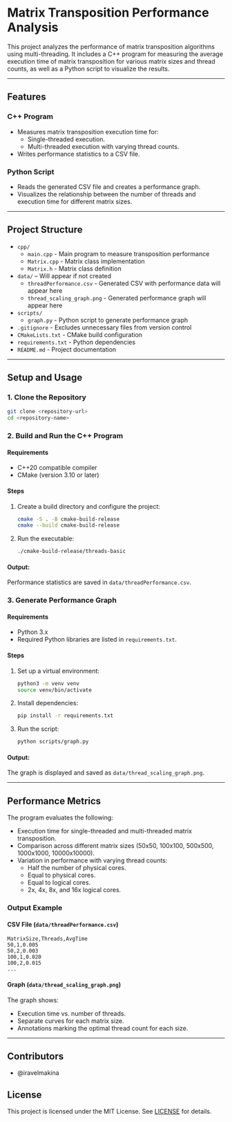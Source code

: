 # Matrix Transposition Performance Analysis

This project analyzes the performance of matrix transposition algorithms using multi-threading. It includes a C++ program for measuring the average execution time of matrix transposition for various matrix sizes and thread counts, as well as a Python script to visualize the results.

---

## **Features**
### **C++ Program**
- Measures matrix transposition execution time for:
  - Single-threaded execution.
  - Multi-threaded execution with varying thread counts.
- Writes performance statistics to a CSV file.

### **Python Script**
- Reads the generated CSV file and creates a performance graph.
- Visualizes the relationship between the number of threads and execution time for different matrix sizes.

---

## **Project Structure**

- `cpp/`
  - `main.cpp` - Main program to measure transposition performance
  - `Matrix.cpp` - Matrix class implementation
  - `Matrix.h` - Matrix class definition
- `data/` – Will appear if not created
  - `threadPerformance.csv` - Generated CSV with performance data will appear here
  - `thread_scaling_graph.png` - Generated performance graph will appear here
- `scripts/`
  - `graph.py` - Python script to generate performance graph
- `.gitignore` - Excludes unnecessary files from version control
- `CMakeLists.txt` - CMake build configuration
- `requirements.txt` - Python dependencies
- `README.md` - Project documentation


---

## **Setup and Usage**

### **1. Clone the Repository**
```bash
git clone <repository-url>
cd <repository-name>
```

### **2. Build and Run the C++ Program**

#### Requirements
- C++20 compatible compiler
- CMake (version 3.10 or later)

#### Steps
1. Create a build directory and configure the project:
    ```bash
    cmake -S . -B cmake-build-release
    cmake --build cmake-build-release
    ```

2. Run the executable:
    ```bash
    ./cmake-build-release/threads-basic
    ```

#### Output:
Performance statistics are saved in `data/threadPerformance.csv`.

### **3. Generate Performance Graph**

#### Requirements
- Python 3.x
- Required Python libraries are listed in `requirements.txt`.

#### Steps
1. Set up a virtual environment:
    ```bash
    python3 -m venv venv
    source venv/bin/activate
    ```

2. Install dependencies:
    ```bash
    pip install -r requirements.txt
    ```

3. Run the script:
    ```bash
    python scripts/graph.py
    ```

#### Output:
The graph is displayed and saved as `data/thread_scaling_graph.png`.

---

## **Performance Metrics**

The program evaluates the following:
- Execution time for single-threaded and multi-threaded matrix transposition.
- Comparison across different matrix sizes (50x50, 100x100, 500x500, 1000x1000, 10000x10000).
- Variation in performance with varying thread counts:
  - Half the number of physical cores.
  - Equal to physical cores.
  - Equal to logical cores.
  - 2x, 4x, 8x, and 16x logical cores.

### **Output Example**

#### CSV File (`data/threadPerformance.csv`)
```
MatrixSize,Threads,AvgTime
50,1,0.005
50,2,0.003
100,1,0.020
100,2,0.015
...
```

#### Graph (`data/thread_scaling_graph.png`)
The graph shows:
- Execution time vs. number of threads.
- Separate curves for each matrix size.
- Annotations marking the optimal thread count for each size.

---

## **Contributors**
- @iravelmakina

## **License**
This project is licensed under the MIT License. See [LICENSE](LICENSE) for details.
